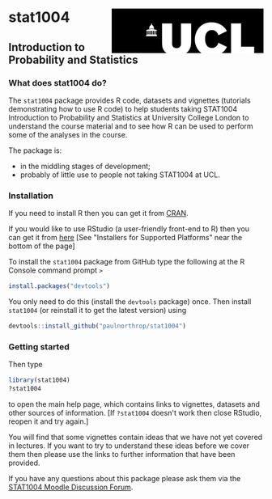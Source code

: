 
<!-- README.md is generated from README.Rmd. Please edit that file -->
stat1004 <img src="standalone.png" align="right" />
===================================================

Introduction to Probability and Statistics
------------------------------------------

### What does stat1004 do?

The `stat1004` package provides R code, datasets and vignettes (tutorials demonstrating how to use R code) to help students taking STAT1004 Introduction to Probability and Statistics at University College London to understand the course material and to see how R can be used to perform some of the analyses in the course.

The package is:

-   in the middling stages of development;
-   probably of little use to people not taking STAT1004 at UCL.

### Installation

If you need to install R then you can get it from [CRAN](https://cran.r-project.org/).

If you would like to use RStudio (a user-friendly front-end to R) then you can get it from [here](https://www.rstudio.com/products/rstudio/download/) \[See "Installers for Supported Platforms" near the bottom of the page\]

To install the `stat1004` package from GitHub type the following at the R Console command prompt `>`

``` r
install.packages("devtools")
```

You only need to do this (install the `devtools` package) once. Then install `stat1004` (or reinstall it to get the latest version) using

``` r
devtools::install_github("paulnorthrop/stat1004")
```

### Getting started

Then type

``` r
library(stat1004)
?stat1004
```

to open the main help page, which contains links to vignettes, datasets and other sources of information. \[If `?stat1004` doesn't work then close RStudio, reopen it and try again.\]

You will find that some vignettes contain ideas that we have not yet covered in lectures. If you want to try to understand these ideas before we cover them then please use the links to further information that have been provided.

If you have any questions about this package please ask them via the [STAT1004 Moodle Discussion Forum](https://moodle.ucl.ac.uk/mod/hsuforum/view.php?id=1410864).
